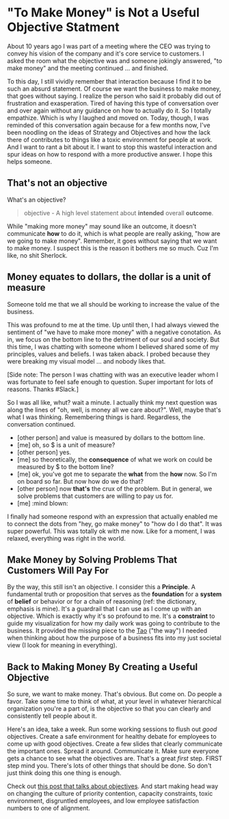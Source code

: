 # "To Make Money" is Not a Useful Objective Statment

About 10 years ago I was part of a meeting where the CEO was trying to convey his vision of the company and it's core service to customers. I asked the room what the objective was and someone jokingly answered, "to make money" and the meeting continued ... and finished.

To this day, I still vividly remember that interaction because I find it to be such an absurd statement. Of course we want the business to make money, that goes without saying. I realize the person who said it probably did out of frustration and exasperation. Tired of having this type of conversation over and over again without any guidance on how to actually do it. So I totally empathize. Which is why I laughed and moved on. Today, though, I was reminded of this conversation again because for a few months now, I've been noodling on the ideas of Strategy and Objectives and how the lack there of contributes to things like a toxic environment for people at work. And I want to rant a bit about it. I want to stop this wasteful interaction and spur ideas on how to respond with a more productive answer. I hope this helps someone.

## That's not an objective

What's an objective?

> objective - A high level statement about **intended** overall **outcome**.

While "making more money" may sound like an outcome, it doesn't communicate **how** to do it, which is what people are really asking, "how are we going to make money". Remember, it goes without saying that we want to make money. I suspect this is the reason it bothers me so much. Cuz I'm like, no shit Sherlock.

## Money equates to dollars, the dollar is a unit of measure

Someone told me that we all should be working to increase the value of the business.

This was profound to me at the time. Up until then, I had always viewed the sentiment of "we have to make more money" with a negative conotation. As in, we focus on the bottom line to the detriment of our soul and society. But this time, I was chatting with someone whom I believed shared some of my principles, values and beliefs. I was taken aback. I probed because they were breaking my visual model ... and nobody likes that.

[Side note: The person I was chatting with was an executive leader whom I was fortunate to feel safe enough to question. Super important for lots of reasons. Thanks #Slack.]

So I was all like, whut? wait a minute. I actually think my next question was along the lines of "oh, well, is money all we care about?". Well, maybe that's what I was thinking. Remembering things is hard. Regardless, the conversation continued.

- [other person] and value is measured by dollars to the bottom line.
- [me] oh, so $ is a unit of measure?
- [other person] yes.
- [me] so theoretically, the **consequence** of what we work on could be measured by $ to the bottom line?
- [me] ok, you've got me to separate the **what** from the **how** now. So I'm on board so far. But now how do we do that?
- [other person] now **that's** the crux of the problem. But in general, we solve problems that customers are willing to pay us for.
- [me] :mind blown:

I finally had someone respond with an expression that actually enabled me to connect the dots from "hey, go make money" to "how do I do that". It was super powerful. This was totally ok with me now. Like for a moment, I was relaxed, everything was right in the world.

## Make Money by Solving Problems That Customers Will Pay For

By the way, this still isn't an objective. I consider this a **Principle**. A fundamental truth or proposition that serves as the **foundation** for a **system** of **belief** or behavior or for a chain of reasoning (ref: the dictionary, emphasis is mine). It's a guardrail that I can use as I come up with an objective. Which is exactly why it's so profound to me. It's a **constraint** to guide my visualization for how my daily work was going to contribute to the business. It provided the missing piece to the [Tao](https://en.wikipedia.org/wiki/Taoism) ("the way") I needed when thinking about how the purpose of a business fits into my just societal view (I look for meaning in everything).

## Back to Making Money By Creating a Useful Objective

So sure, we want to make money. That's obvious. But come on. Do people a favor. Take some time to think of what, at your level in whatever hierarchical organization you're a part of, is the objective so that you can clearly and consistently tell people about it.

Here's an idea, take a week. Run some working sessions to flush out *good* objectives. Create a safe environment for healthy debate for employees to come up with good objectives. Create a few slides that clearly communicate the important ones. Spread it around. Communicate it. Make sure everyone gets a chance to see what the objectives are. That's a great *first* step. FIRST step mind you. There's lots of other things that should be done. So don't just think doing this one thing is enough.

Check out [this post that talks about objectives](/blog/2018/spotify-agile-engineering-culture.html). And start making head way on changing the culture of priority contention, capacity constraints, toxic environment, disgruntled employees, and low employee satisfaction numbers to one of alignment.


<script server>
    export default {
        layout: './layouts/post.html',
        image: '',
        title: 'To Make Money is Not a Useful Objective Statment',
        excerpt: `About 10 years ago I was part of a meeting where the CEO of the company was trying to convey his vision of the company and it's core service to customers. I asked the room what the objective was and someone jokingly answered, "to make money" and the meeting continued ... and finished.`,
        shouldPublish: true,
        uri: '/blog/2019/to-make-money-is-not-a-good-business-objective.html',
        published: new Date('2019-02-01T16:43:08.111Z'),
        tags: ['objective']
    }
</script>